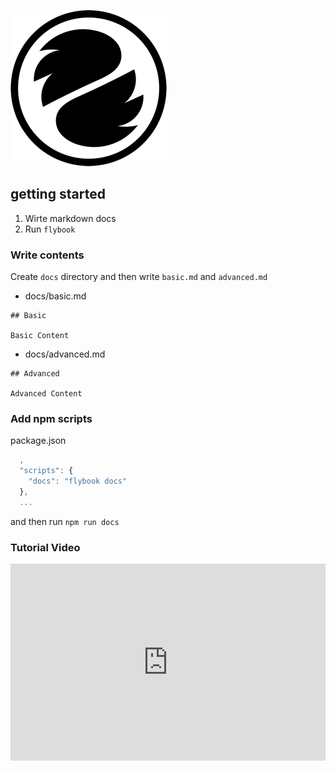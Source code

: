 ![](images/logo-250x250.png)

## getting started

1. Wirte markdown docs
2. Run `flybook`

### Write contents

Create `docs` directory and then write `basic.md` and `advanced.md`

* docs/basic.md

```
## Basic

Basic Content
```

* docs/advanced.md

```
## Advanced

Advanced Content
```

### Add npm scripts

package.json

```js
  ,
  "scripts": {
    "docs": "flybook docs"
  },
  ...
```

and then run `npm run docs`

### Tutorial Video

<iframe width="100%" height="315" src="https://www.youtube.com/embed/nqJfprV3KUI" frameborder="0" allowfullscreen></iframe>
